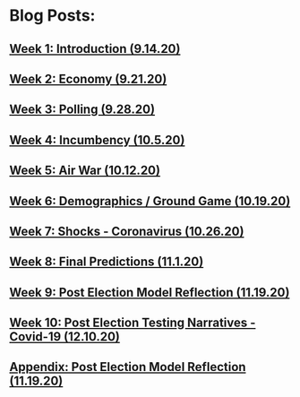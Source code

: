 # Blog Posts:
## [Week 1: Introduction (9.14.20)](BlogPosts/blog1.md)
## [Week 2: Economy (9.21.20) ](BlogPosts/blog2.md)
## [Week 3: Polling (9.28.20) ](BlogPosts/blog3.md)
## [Week 4: Incumbency (10.5.20) ](BlogPosts/blog4.md)
## [Week 5: Air War (10.12.20) ](BlogPosts/blog5.md)
## [Week 6: Demographics / Ground Game (10.19.20) ](BlogPosts/blog6.md)
## [Week 7: Shocks - Coronavirus (10.26.20) ](BlogPosts/blog7.md)
## [Week 8: Final Predictions (11.1.20) ](BlogPosts/blog8.md)
## [Week 9: Post Election Model Reflection (11.19.20) ](BlogPosts/blog9.md)
## [Week 10: Post Election Testing Narratives - Covid-19 (12.10.20) ](BlogPosts/blog10.md)
## [Appendix: Post Election Model Reflection (11.19.20) ](BlogPosts/appendix9.md)



